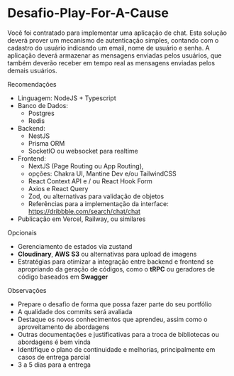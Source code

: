 # Desafio-Play-For-A-Cause

Você foi contratado para implementar uma aplicação de chat. Esta solução deverá prover um mecanismo de autenticação simples, contando com o cadastro do usuário indicando um email, nome de usuário e senha. A aplicação deverá armazenar as mensagens enviadas pelos usuários, que também deverão receber em tempo real as mensagens enviadas pelos demais usuários.

Recomendações

- Linguagem: NodeJS + Typescript
- Banco de Dados:
    - Postgres
    - Redis
- Backend:
    - NestJS
    - Prisma ORM
    - SocketIO ou websocket para realtime
- Frontend:
    - NextJS (Page Routing ou App Routing),
    - opções: Chakra UI, Mantine Dev e/ou TailwindCSS
    - React Context API e / ou React Hook Form
    - Axios e React Query
    - Zod, ou alternativas para validação de objetos
    - Referências para a implementação da interface: https://dribbble.com/search/chat/chat
- Publicação em Vercel, Railway, ou similares

Opcionais

- Gerenciamento de estados via zustand
- **Cloudinary**, **AWS** **S3** ou alternativas para upload de imagens
- Estratégias para otimizar a integração entre backend e frontend se apropriando da geração de códigos, como o **tRPC** ou geradores de código baseados em **Swagger**

Observações

- Prepare o desafio de forma que possa fazer parte do seu portfólio
- A qualidade dos commits será avaliada
- Destaque os novos conhecimentos que aprendeu, assim como o aproveitamento de abordagens
- Outras documentações e justificativas para a troca de bibliotecas ou abordagens é bem vinda
- Identifique o plano de continuidade e melhorias, principalmente em casos de entrega parcial
- 3 a 5 dias para a entrega